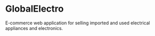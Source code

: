 # GlobalElectro
E-commerce web application for selling imported and used electrical appliances and electronics.
